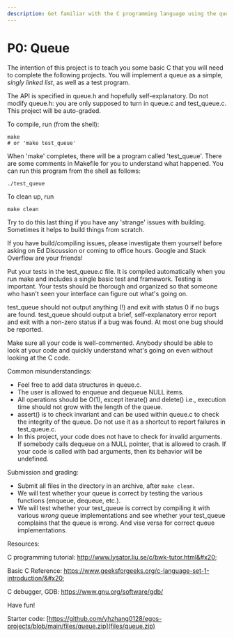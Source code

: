 ```yaml
---
description: Get familiar with the C programming language using the queue data structure
---
```


# P0: Queue

The intention of this project is to teach you some basic C that you will need to complete the following projects. You will implement a queue as a simple, _singly linked list_, as well as a test program.

The API is specified in queue.h and hopefully self-explanatory. Do not modify queue.h: you are only supposed to turn in queue.c and test\_queue.c. This project will be auto-graded.

To compile, run (from the shell):

```
make
# or 'make test_queue'
```

When 'make' completes, there will be a program called 'test\_queue'. There are some comments in Makefile for you to understand what happened. You can run this program from the shell as follows:

```
./test_queue
```

To clean up, run

```
make clean
```

Try to do this last thing if you have any 'strange' issues with building. Sometimes it helps to build things from scratch.

If you have build/compiling issues, please investigate them yourself before asking on Ed Discussion or coming to office hours. Google and Stack Overflow are your friends!

Put your tests in the test\_queue.c file. It is compiled automatically when you run make and includes a single basic test and framework. Testing is important. Your tests should be thorough and organized so that someone who hasn't seen your interface can figure out what's going on.

test\_queue should not output anything (!) and exit with status 0 if no bugs are found. test\_queue should output a brief, self-explanatory error report and exit with a non-zero status if a bug was found. At most one bug should be reported.

Make sure all your code is well-commented. Anybody should be able to look at your code and quickly understand what's going on even without looking at the C code.

Common misunderstandings:

* Feel free to add data structures in queue.c.
* The user is allowed to enqueue and dequeue NULL items.
* All operations should be O(1), except iterate() and delete() i.e., execution time should not grow with the length of the queue.
* assert() is to check invariant and can be used within queue.c to check the integrity of the queue. Do not use it as a shortcut to report failures in test\_queue.c.
* In this project, your code does not have to check for invalid arguments. If somebody calls dequeue on a NULL pointer, that is allowed to crash. If your code is called with bad arguments, then its behavior will be undefined.

Submission and grading:

* Submit all files in the directory in an archive, after `make clean`.
* We will test whether your queue is correct by testing the various functions (enqueue, dequeue, etc.).
* We will test whether your test\_queue is correct by compiling it with various _wrong_ queue implementations and see whether your test\_queue complains that the queue is wrong. And vise versa for correct queue implementations.

Resources:

C programming tutorial: http://www.lysator.liu.se/c/bwk-tutor.html&#x20;

Basic C Reference: https://www.geeksforgeeks.org/c-language-set-1-introduction/&#x20;

C debugger, GDB: https://www.gnu.org/software/gdb/

Have fun!

Starter code: [https://github.com/yhzhang0128/egos-projects/blob/main/files/queue.zip](files/queue.zip)
